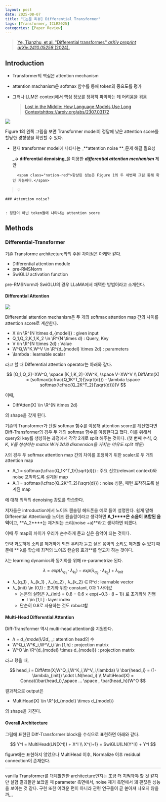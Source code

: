 ```yaml
---
layout: post
date: 2025-08-07
title: "[논문 리뷰] Differential Transformer"
tags: [Transformer, ICLR2025]
categories: [Paper Review]
---
```


> [Ye, Tianzhu, et al. "Differential transformer." ](https://arxiv.org/abs/2410.05258)[_arXiv preprint arXiv:2410.05258_](https://arxiv.org/abs/2410.05258)[ (2024).](https://arxiv.org/abs/2410.05258)



## Introduction

- Transformer의 핵심은 attention mechanism
- attention machanism은 softmax 함수를 통해 token의 중요도를 평가
- 그러나 LLM은 context에서 핵심 정보를 정확히 파악하는 데 어려움을 겪음

	> [Lost in the Middle: How Language Models Use Long Contextshttps://arxiv.org/abs/2307.03172](https://arxiv.org/abs/2307.03172)


![](https://prod-files-secure.s3.us-west-2.amazonaws.com/542b861c-36a8-4051-84e5-8804b6728dba/9083ea56-691a-4752-ae26-47f403431ac8/image.png?X-Amz-Algorithm=AWS4-HMAC-SHA256&X-Amz-Content-Sha256=UNSIGNED-PAYLOAD&X-Amz-Credential=ASIAZI2LB466WHO4OJT3%2F20250902%2Fus-west-2%2Fs3%2Faws4_request&X-Amz-Date=20250902T210107Z&X-Amz-Expires=3600&X-Amz-Security-Token=IQoJb3JpZ2luX2VjEMz%2F%2F%2F%2F%2F%2F%2F%2F%2F%2FwEaCXVzLXdlc3QtMiJGMEQCIHLifZU4m1JWdpj6icQAx%2FtWc0gXCIwbhJipi9UKKIL5AiBBkJ6cY4ML2kZq6Ilr3Evtb4fJdv2WShlkcudE%2FkASUCr%2FAwg1EAAaDDYzNzQyMzE4MzgwNSIMu00BDpWL3g3M0%2BpsKtwDXEfmzEy36WjfHXdJ67%2BenFZCrPDETiy%2FANacs6GqlEX%2Bd1kue77vSYW94BNf%2F2D7HS1JC2ZwPuy0%2B%2FeUu9IKSQNDtojknkQ7f%2BWDBl3E%2BXx1LtTfg1X9dnDZ9GTFUre%2BMDPS2wOXY1fGm2awsxcU9Aaq5%2BnvDx1THPQSqzQS6RG6WkaQRfuJ%2B%2BIPbkIZu%2FyUhzcKpQeZ9KvU2m3mXpXyfk7mzhK44TIq5VfY%2Bdt%2F8DO4g2gnbNYsI8fzsPzGOR7DTudWwoV0XBA69Sn7W5yP%2FWzBBXSEBbOlE1P8CdWMoXerkl7uev0haJ5aXVSEXo%2BvkCHRIRg0EQ3USVz8LZc%2FuZJJL%2B64HuEFHrX9zSOClqvJWoXTX4qV34CwQQypEkLv22BVUgwEPvpQqcXuSVAvr7H2CuUUwKcl12WkPffJ8uz9wcnLNteoGrEfzNSrIDvGmXXOO9PAWQNyYwgIvQvkZS8FC7Vkdf1Uf1ovuSeXrG1kLNghXnYtBI9s20oWjrbiJXqnklejNKIjRiDsw%2FkpggGNtFOoL93D0Nkufspzz%2FfZy6aGQWALAFj34ZgrsYa3LsfqWF%2B1%2BRna%2BX6tzipYzCfBQ8mpNBm%2B0q1spM4rPsbUNgpl7foDci0Ct4YwqZHdxQY6pgHzIWBZcU2lJjAbmi65jvlnaK6wb0pCGsVdz4OZeMzn6RtjJKaftraqnO1ncDITWVrEKghYvZ2UwQkYYONT%2BTV5p8V6laLf%2Bt6oeo7zIoPNsuJlfHSa7%2BDWMiOj741KcG9498eWyvjlk6oNwyqccvVxXpDknM4DKnJsnoiVf2GG9ps0c8e0%2FsREFCsS5x0OMnpY9xJW0T14fOzQlNMd2onyuFhhaE42&X-Amz-Signature=a8a2bfddc6c5d77d257c13ff01d64403e412377c0edcd7ef39f39facc44fe2bd&X-Amz-SignedHeaders=host&x-amz-checksum-mode=ENABLED&x-id=GetObject)


Figure 1의 왼쪽 그림을 보면 Transformer model이 정답에 낮은 attention score를 할당한 경향성을 확인할 수 있다.

- 현재 transformer model에 나타나는 _**attention noise **_문제 해결 필요성

	_**→ differential denoising**_을 이용한 _**differential attention mechanism**_ 제안


		<span class="notion-red">향상된 성능은 Figure 1의 두 세번째 그림 통해 확인 가능하다.</span>


> 💡 


	### Attention noise?


	: 정답이 아닌 token들에 나타나는 attention score



## Methods



### Differential-Transformer


기존 Transforme architecture와의 주된 차이점은 아래와 같다.

- Differential attention module
- pre-RMSNorm
- SwiGLU activation function

pre-RMSNorm과 SwiGLU의 경우 LLaMA에서 채택한 방법이라고 소개한다.



#### Differential Attention


![](https://prod-files-secure.s3.us-west-2.amazonaws.com/542b861c-36a8-4051-84e5-8804b6728dba/116d70b2-1963-4810-9167-f4c7d8a06e8f/image.png?X-Amz-Algorithm=AWS4-HMAC-SHA256&X-Amz-Content-Sha256=UNSIGNED-PAYLOAD&X-Amz-Credential=ASIAZI2LB466WHO4OJT3%2F20250902%2Fus-west-2%2Fs3%2Faws4_request&X-Amz-Date=20250902T210107Z&X-Amz-Expires=3600&X-Amz-Security-Token=IQoJb3JpZ2luX2VjEMz%2F%2F%2F%2F%2F%2F%2F%2F%2F%2FwEaCXVzLXdlc3QtMiJGMEQCIHLifZU4m1JWdpj6icQAx%2FtWc0gXCIwbhJipi9UKKIL5AiBBkJ6cY4ML2kZq6Ilr3Evtb4fJdv2WShlkcudE%2FkASUCr%2FAwg1EAAaDDYzNzQyMzE4MzgwNSIMu00BDpWL3g3M0%2BpsKtwDXEfmzEy36WjfHXdJ67%2BenFZCrPDETiy%2FANacs6GqlEX%2Bd1kue77vSYW94BNf%2F2D7HS1JC2ZwPuy0%2B%2FeUu9IKSQNDtojknkQ7f%2BWDBl3E%2BXx1LtTfg1X9dnDZ9GTFUre%2BMDPS2wOXY1fGm2awsxcU9Aaq5%2BnvDx1THPQSqzQS6RG6WkaQRfuJ%2B%2BIPbkIZu%2FyUhzcKpQeZ9KvU2m3mXpXyfk7mzhK44TIq5VfY%2Bdt%2F8DO4g2gnbNYsI8fzsPzGOR7DTudWwoV0XBA69Sn7W5yP%2FWzBBXSEBbOlE1P8CdWMoXerkl7uev0haJ5aXVSEXo%2BvkCHRIRg0EQ3USVz8LZc%2FuZJJL%2B64HuEFHrX9zSOClqvJWoXTX4qV34CwQQypEkLv22BVUgwEPvpQqcXuSVAvr7H2CuUUwKcl12WkPffJ8uz9wcnLNteoGrEfzNSrIDvGmXXOO9PAWQNyYwgIvQvkZS8FC7Vkdf1Uf1ovuSeXrG1kLNghXnYtBI9s20oWjrbiJXqnklejNKIjRiDsw%2FkpggGNtFOoL93D0Nkufspzz%2FfZy6aGQWALAFj34ZgrsYa3LsfqWF%2B1%2BRna%2BX6tzipYzCfBQ8mpNBm%2B0q1spM4rPsbUNgpl7foDci0Ct4YwqZHdxQY6pgHzIWBZcU2lJjAbmi65jvlnaK6wb0pCGsVdz4OZeMzn6RtjJKaftraqnO1ncDITWVrEKghYvZ2UwQkYYONT%2BTV5p8V6laLf%2Bt6oeo7zIoPNsuJlfHSa7%2BDWMiOj741KcG9498eWyvjlk6oNwyqccvVxXpDknM4DKnJsnoiVf2GG9ps0c8e0%2FsREFCsS5x0OMnpY9xJW0T14fOzQlNMd2onyuFhhaE42&X-Amz-Signature=2db8284c5a16f6d2b97d85f575e32fa5693a947f1698fd374d8a2df6f9b8b681&X-Amz-SignedHeaders=host&x-amz-checksum-mode=ENABLED&x-id=GetObject)


Differential attention mechanism은 두 개의 softmax attention map 간의 차이를 attention score로 계산한다.

- X \in \R^{N \times d\_{model}} : given input
- Q\_1,Q\_2,K\_1,K\_2 \in \R^{N \times d} : Query, Key
- V \in \R^{N \times 2d} : Value
- W^Q,W^K,W^V \in \R^{d\_{model} \times 2d} : parameters
- \lambda : learnable scalar

라고 할 때 Differential attention operator는 아래와 같다.


$$
[Q_1;Q_2]=XW^Q, \space [K_1;K_2]=XW^K, \space V=XW^V \\
DiffAttn(X) = (softmax(\cfrac{Q_1K^T_1}{\sqrt{d}}) - \lambda \space softmax(\cfrac{Q_2K^T_2}{\sqrt{d}}))V
$$


이때,

- DiffAtten(X) \in \R^{N \times 2d}

의 shape을 갖게 된다.


기존의 Transformer가 단일 softmax 함수를 이용해 attention score를 계산했다면 Diff-Transformer의 경우 두 개의 softmax 함수를 이용한다고 했다. 이를 위해서 query와 key를 생성하는 과정에서 각각 2개로 split 해주는 것이다. <span class="notion-red">(첫 번째 수식, </span><span class="notion-red">_Q, K, V를 생성하는 matrix W가 2d의 dismension을 가지는 이유도 split 때문_</span><span class="notion-red">)</span>


 λ의 경우 두 softmax attention map 간의 차이를 조정하기 위한 scaler로 두 개의 attention map

- A\_1 = softmax(\cfrac{Q\_1K^T\_1}{\sqrt{d}}) : 주요 신호(relevant context)와 noise 포착하도록 설계된 map
- A\_1 = softmax(\cfrac{Q\_2K^T\_2}{\sqrt{d}}) : noise 성분, 패턴 포착하도록 설계된 map 

에 대해 최적의 denoising 강도를 학습한다.


저자들은 introduction에서 노이즈 캔슬링 헤드폰을 예로 들어 설명한다. 쉽게 말해 Differential Attention을 노이즈 캔슬링이라고 생각하면 **A\_1****은 소음이 포함된 음악**이고, **A\_2****는 제거되는 소리(noise +a)**라고 생각하면 되겠다. 


이때 두 map의 차이가 우리가 순수하게 듣고 싶은 음악이 되는 것이다. 


만약 과도하게 소리를 제거하게 되면 우리가 듣고 싶은 음악의 소리도 제거할 수 있기 때문에 ** λ를 학습해 최적의 노이즈 캔슬링 효과**를 얻고자 하는 것이다.


λ는 learning dynamics와 동기화를 위해 re-parametrize 된다.


$$
\lambda = exp(\lambda_{q_1} \cdot \lambda_{k_1}) - exp(\lambda_{q_2} \cdot \lambda_{k_2}) + \lambda_{init}
$$

- λ\_{q\_1} , λ\_{k\_1} , λ\_{q\_2} , λ\_{k\_2} ∈ R^d : learnable vector
- λ\_{init} \in (0,1) : 초기화 위한 constant, 0과 1 사이값
	- 논문의 실험은 λ\_{init} = 0.8 − 0.6 × exp(−0.3 · (l − 1)) 로 초기화해 진행
		- l \in [1,L] : layer index
	- 단순히 0.8로 사용하는 것도 robust함


#### **Multi-Head Differential Attention**


Diff-Transformer 역시 multi-head attention을 지원한다.

- _h = d\_{model}/2d__ _: attention head의 수
- W^Q\_i,W^K\_i,W^V\_i,i \in [1,h] : projection matrix
- W^O \in \R^{d\_{model} \times d\_{model}} : projection matrix

라고 했을 때,


$$
head_i = DiffAttn(X;W^Q_i,W^K_i,W^V_i,\lambda) \\
\bar{head_i} = (1-\lambda_{init}) \cdot LN(head_i) \\
MultiHead(X) = Concat(\bar{head_i},\space ... \space , \bar{head_h})W^O
$$


결과적으로 output은

- MultiHead(X) \in \R^{d\_{model} \times d\_{model}}

의 shape을 가진다.



#### Overall Architecture


그림에 표현된 Diff-Transformer block을 수식으로 표현하면 아래와 같다.


$$
Y^l = MultiHead(LN(X^l)) + X^l \\
X^{l+1} = SwiGLU(LN(Y^l)) + Y^l
$$


figure에는 표현하지 않았으나 MultiHead 이후, Normalize 이후 residual connection이 존재한다.


---


vanilla Transformer를 대체할만한 architecture인지는 조금 더 지켜봐야 할 것 같지만 실험 결과들만 보았을 때 parameter 측면에서, noise 제거 측면에서 꽤 괜찮은 성능을 보이는 것 같다. 구현 또한 어려운 편이 아니라 관련 연구들이 곧 쏟아져 나오지 않을까,,,

